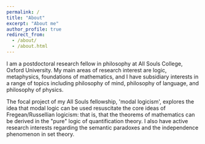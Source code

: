 ```yaml
---
permalink: /
title: "About"
excerpt: "About me"
author_profile: true
redirect_from: 
  - /about/
  - /about.html
---
```


I am a postdoctoral research fellow in philosophy 
at All Souls College, Oxford University. My main 
areas of research interest are logic, metaphysics, 
foundations of mathematics, and I have subsidiary 
interests in a range of topics including 
philosophy of mind, philosophy of language, and 
philosophy of physics. 

The focal project of my All Souls fellowship, 
'modal logicism', explores the idea that modal 
logic can be used resuscitate the core ideas of 
Fregean/Russellian logicism: that is, that the 
theorems of mathematics can be derived in the "pure" logic
of quantification theory. I also have active research 
interests regarding the semantic paradoxes and the independence 
phenomenon in set theory.
